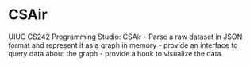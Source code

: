 # CSAir
UIUC CS242 Programming Studio: CSAir
    - Parse a raw dataset in JSON format and represent it as a graph in memory
    - provide an interface to query data about the graph
    - provide a hook to visualize the data.
